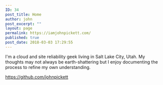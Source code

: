 ```yaml
---
ID: 34
post_title: Home
author: john
post_excerpt: ""
layout: page
permalink: https://iamjohnpickett.com/
published: true
post_date: 2018-03-03 17:29:55
---
```

I'm a cloud and site reliability geek living in Salt Lake City, Utah. My thoughts may not always be earth-shattering but I enjoy documenting the process to refine my own understanding.

https://github.com/johnpickett